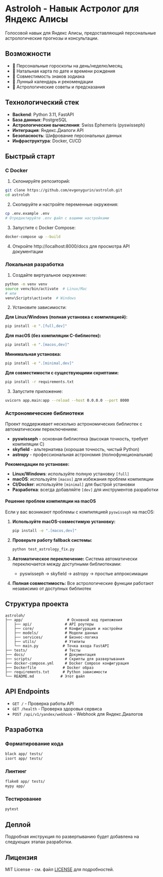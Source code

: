 # Astroloh - Навык Астролог для Яндекс Алисы

Голосовой навык для Яндекс Алисы, предоставляющий персональные астрологические прогнозы и консультации.

## Возможности

- 🌟 Персональные гороскопы на день/неделю/месяц
- 🎂 Натальная карта по дате и времени рождения  
- 💑 Совместимость знаков зодиака
- 🌙 Лунный календарь и рекомендации
- 🔮 Астрологические советы и предсказания

## Технологический стек

- **Backend**: Python 3.11, FastAPI
- **База данных**: PostgreSQL
- **Астрологические вычисления**: Swiss Ephemeris (pyswisseph)
- **Интеграция**: Яндекс.Диалоги API
- **Безопасность**: Шифрование персональных данных
- **Инфраструктура**: Docker, CI/CD

## Быстрый старт

### С Docker

1. Склонируйте репозиторий:
```bash
git clone https://github.com/evgenygurin/astroloh.git
cd astroloh
```

2. Скопируйте и настройте переменные окружения:
```bash
cp .env.example .env
# Отредактируйте .env файл с вашими настройками
```

3. Запустите с Docker Compose:
```bash
docker-compose up --build
```

4. Откройте http://localhost:8000/docs для просмотра API документации

### Локальная разработка

1. Создайте виртуальное окружение:
```bash
python -m venv venv
source venv/bin/activate  # Linux/Mac
# или
venv\Scripts\activate  # Windows
```

2. Установите зависимости:

**Для Linux/Windows (полная установка с компиляцией):**
```bash
pip install -e ".[full,dev]"
```

**Для macOS (без компиляции C-библиотек):**
```bash
pip install -e ".[macos,dev]"
```

**Минимальная установка:**
```bash
pip install -e ".[minimal,dev]"
```

**Для совместимости с существующими скриптами:**
```bash
pip install -r requirements.txt
```

3. Запустите приложение:
```bash
uvicorn app.main:app --reload --host 0.0.0.0 --port 8000
```

### Астрономические библиотеки

Проект поддерживает несколько астрономических библиотек с автоматическим переключением:

- **pyswisseph** - основная библиотека (высокая точность, требует компиляции C)
- **skyfield** - альтернатива (хорошая точность, чистый Python)
- **astropy** - профессиональная астрономия (полнофункциональная)

**Рекомендации по установке:**
- **Linux/Windows**: используйте полную установку `[full]`
- **macOS**: используйте `[macos]` для избежания проблем компиляции
- **CI/Docker**: используйте `[minimal]` для быстрой установки
- **Разработка**: всегда добавляйте `[dev]` для инструментов разработки

#### Решение проблем компиляции на macOS

Если у вас возникают проблемы с компиляцией `pyswisseph` на macOS:

1. **Используйте macOS-совместимую установку:**
   ```bash
   pip install -e ".[macos,dev]"
   ```

2. **Проверьте работу fallback системы:**
   ```bash
   python test_astrology_fix.py
   ```

3. **Автоматическое переключение:** Система автоматически переключается между доступными библиотеками:
   - pyswisseph → skyfield → astropy → простые аппроксимации

4. **Полная совместимость:** Все астрологические функции работают независимо от доступных библиотек

## Структура проекта

```
astroloh/
├── app/                    # Основной код приложения
│   ├── api/               # API роутеры
│   ├── core/              # Конфигурация и настройки
│   ├── models/            # Модели данных
│   ├── services/          # Бизнес-логика
│   ├── utils/             # Утилиты
│   └── main.py           # Точка входа FastAPI
├── tests/                 # Тесты
├── docs/                  # Документация
├── scripts/               # Скрипты для развертывания
├── docker-compose.yml     # Docker Compose конфигурация
├── Dockerfile            # Docker образ
├── requirements.txt      # Python зависимости
└── README.md            # Этот файл
```

## API Endpoints

- `GET /` - Проверка работы API
- `GET /health` - Проверка здоровья сервиса
- `POST /api/v1/yandex/webhook` - Webhook для Яндекс.Диалогов

## Разработка

### Форматирование кода
```bash
black app/ tests/
isort app/ tests/
```

### Линтинг
```bash
flake8 app/ tests/
mypy app/
```

### Тестирование
```bash
pytest
```

## Деплой

Подробная инструкция по развертыванию будет добавлена на следующих этапах разработки.

## Лицензия

MIT License - см. файл [LICENSE](LICENSE) для подробностей.